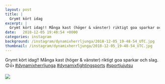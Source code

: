 ```yaml
---
layout: post
title: |
  Grymt kört idag
excerpt: |
  Grymt kört idag!! Många kast (höger & vänster) riktigt goa sparkar och slag. 😊👍   
date:   2018-12-05 19:48:54 +0000
categories: instagram
background: /instagram/dynamixherrljunga/2018-12-05_19-48-54_UTC.jpg
thumbnail: /instagram/dynamixherrljunga/2018-12-05_19-48-54_UTC.jpg
---
```

Grymt kört idag!! Många kast (höger & vänster) riktigt goa sparkar och slag. 😊👍 [#dynamixherrljunga](https://www.instagram.com/explore/tags/dynamixherrljunga/) [#dynamixfightingsports](https://www.instagram.com/explore/tags/dynamixfightingsports/) [#sportjujutsu](https://www.instagram.com/explore/tags/sportjujutsu/)



<img src='/www-dynamix-herrljunga/instagram/dynamixherrljunga/2018-12-05_19-48-54_UTC.jpg' class='img-fluid' />
